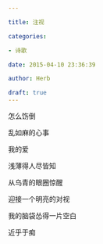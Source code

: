```yaml
---

title: 注视

categories:

- 诗歌

date: 2015-04-10 23:36:39

author: Herb

draft: true
---
```


怎么饬倒

乱如麻的心事

我的爱

浅薄得人尽皆知

从乌青的眼圈惊醒

迎接一个明亮的对视

我的脑袋怂得一片空白

近乎于痴

